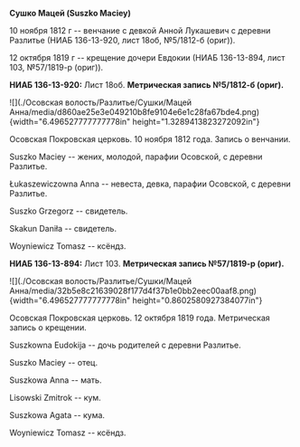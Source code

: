 **Сушко Мацей (Suszko Maciey)**

10 ноября 1812 г -- венчание с девкой Анной Лукашевич с деревни Разлитье
(НИАБ 136-13-920, лист 18об, №5/1812-б (ориг)).

12 октября 1819 г -- крещение дочери Евдокии (НИАБ 136-13-894, лист 103,
№57/1819-р (ориг)).

**НИАБ 136-13-920:** Лист 18об. **Метрическая запись №5/1812-б (ориг).**

![](./Осовская волость/Разлитье/Сушки/Мацей Анна/media/d860ae25e3e049210b8fe9104e6e1c28fa67bde4.png){width="6.496527777777778in"
height="1.3289413823272092in"}

Осовская Покровская церковь. 10 ноября 1812 года. Запись о венчании.

Suszko Maciey -- жених, молодой, парафии Осовской, с деревни Разлитье.

Łukaszewiczowna Anna -- невеста, девка, парафии Осовской, с деревни
Разлитье.

Suszko Grzegorz -- свидетель.

Skakun Daniła -- свидетель.

Woyniewicz Tomasz -- ксёндз.

**НИАБ 136-13-894:** Лист 103. **Метрическая запись №57/1819-р (ориг).**

![](./Осовская волость/Разлитье/Сушки/Мацей Анна/media/32b5e8c21639028f177d4f37b1e0bb2eec00aaf8.png){width="6.496527777777778in"
height="0.8602580927384077in"}

Осовская Покровская церковь. 12 октября 1819 года. Метрическая запись о
крещении.

Suszkowna Eudokija -- дочь родителей с деревни Разлитье.

Suszko Maciey -- отец.

Suszkowa Anna -- мать.

Lisowski Zmitrok -- кум.

Suszkowa Agata -- кума.

Woyniewicz Tomasz -- ксёндз.
